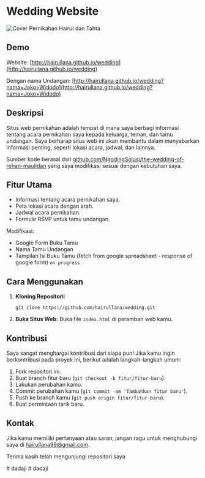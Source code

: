 # Wedding Website

![Cover Pernikahan Hairul dan Tahta](https://github.com/hairullana/wedding/assets/56705867/2148dfe8-0b73-4be6-a68f-ad7e981772cf)

## Demo

Website: [http://hairullana.github.io/wedding](http://hairullana.github.io/wedding)

Dengan nama Undangan: [http://hairullana.github.io/wedding?nama=Joko+Widodo](http://hairullana.github.io/wedding?nama=Joko+Widodo)

## Deskripsi

Situs web pernikahan adalah tempat di mana saya berbagi informasi tentang acara pernikahan saya kepada keluarga, teman, dan tamu undangan. Saya berharap situs web ini akan membantu dalam menyebarkan informasi penting, seperti lokasi acara, jadwal, dan lainnya.

Sumber kode berasal dari [github.com/NgodingSolusi/the-wedding-of-rehan-maulidan](https://github.com/NgodingSolusi/the-wedding-of-rehan-maulidan) yang saya modifikasi sesuai dengan kebutuhan saya.

## Fitur Utama

- Informasi tentang acara pernikahan saya.
- Peta lokasi acara dengan arah.
- Jadwal acara pernikahan.
- Formulir RSVP untuk tamu undangan.

Modifikasi:
- Google Form Buku Tamu
- Nama Tamu Undangan
- Tampilan Isi Buku Tamu (fetch from google spreadsheet - response of google form) `on progress`

## Cara Menggunakan

1. **Kloning Repositori:**
   ```
   git clone https://github.com/hairullana/wedding.git
   ```

2. **Buka Situs Web:**
   Buka file `index.html` di peramban web kamu.

## Kontribusi

Saya sangat menghargai kontribusi dari siapa pun! Jika kamu ingin berkontribusi pada proyek ini, berikut adalah langkah-langkah umum:

1. Fork repositori ini.
2. Buat branch fitur baru (`git checkout -b fitur/fitur-baru`).
3. Lakukan perubahan kamu.
4. Commit perubahan kamu (`git commit -am 'Tambahkan fitur baru'`).
5. Push ke branch kamu (`git push origin fitur/fitur-baru`).
6. Buat permintaan tarik baru.

## Kontak

Jika kamu memiliki pertanyaan atau saran, jangan ragu untuk menghubungi saya di [hairullana99@gmail.com](mailto:hairullana99@gmail.com).

Terima kasih telah mengunjungi repositori saya

#   d a d a j i  
 #   d a d a j i  
 